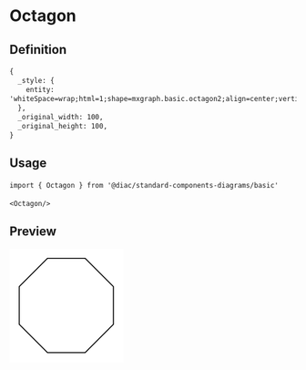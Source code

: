 # Octagon

## Definition

```
{
  _style: { 
    entity: 'whiteSpace=wrap;html=1;shape=mxgraph.basic.octagon2;align=center;verticalAlign=middle;dx=15;',
  },
  _original_width: 100,
  _original_height: 100,
}
```

## Usage

```
import { Octagon } from '@diac/standard-components-diagrams/basic'

<Octagon/>
```

## Preview

<img src="./octagon.png" width="200"/>
